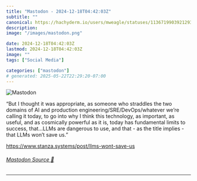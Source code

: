 ```yaml
---
title: "Mastodon - 2024-12-18T04:42:03Z"
subtitle: ""
canonical: https://hachyderm.io/users/mweagle/statuses/113671990392129364
description:
image: "/images/mastodon.png"

date: 2024-12-18T04:42:03Z
lastmod: 2024-12-18T04:42:03Z
image: ""
tags: ["Social Media"]

categories: ["mastodon"]
# generated: 2025-05-22T22:29:20-07:00
---
```

![Mastodon](/images/mastodon.png)

<p>“But I thought it was appropriate, as someone who straddles the two domains of AI and production engineering/SRE/DevOps/whatever we’re calling it today, to go into why I think this technology, as important, as useful, and as cosmically powerful as it is, today has fundamental limits to success, that…LLMs are dangerous to use, and that - as the title implies - that LLMs won’t save us.”</p><p><a href="https://www.stanza.systems/post/llms-wont-save-us" target="_blank" rel="nofollow noopener noreferrer" translate="no"><span class="invisible">https://www.</span><span class="ellipsis">stanza.systems/post/llms-wont-</span><span class="invisible">save-us</span></a></p>


###### [Mastodon Source 🐘](https://hachyderm.io/@mweagle/113671990392129364)

___
